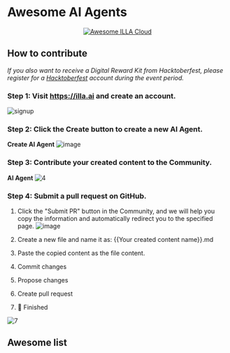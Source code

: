 # Awesome AI Agents

<div align="center">
  <a href="https://illa.ai">
    <img alt="Awesome ILLA Cloud" src="https://cdn.illacloud.com/official-website/img/hacktoberFest/illa_awesome.svg"/>
  </a>
</div>


## How to contribute
*If you also want to receive a Digital Reward Kit from Hacktoberfest, please register for a [Hacktoberfest](https://hacktoberfest.com/) account during the event period.*

### Step 1: Visit https://illa.ai and create an account. 

![signup](https://cdn.illacloud.com/official-website/img/github/1.gif)

### Step 2: Click the Create button to create a new AI Agent. 

**Create AI Agent**
![image](https://cdn.illacloud.com/official-website/img/github/2.png)

### Step 3: Contribute your created content to the Community.
**AI Agent**
![4](https://cdn.illacloud.com/official-website/img/github/4.gif)

### Step 4: Submit a pull request on GitHub.
1. Click the "Submit PR" button in the Community, and we will help you copy the information and automatically redirect you to the specified page.
![image](https://cdn.illacloud.com/official-website/img/github/6.png)

2. Create a new file and name it as: {{Your created content name}}.md

3. Paste the copied content as the file content.

4. Commit changes

5. Propose changes

6. Create pull request

7. 🎉 Finished
   
![7](https://cdn.illacloud.com/official-website/img/github/7.gif)

## Awesome list
